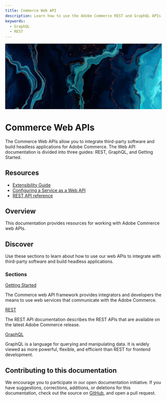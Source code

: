 ```yaml
---
title: Commerce Web API
description: Learn how to use the Adobe Commerce REST and GraphQL APIs.
keywords:
  - GraphQL
  - REST
---
```


<Hero slots="image, heading, text"/>

![Commerce Web APIs](_images/home-bg.jpeg)

# Commerce Web APIs

The Commerce Web APIs allow you to integrate third-party software and build headless applications for Adobe Commerce. The Web API documentation is divided into three guides: REST, GraphQL, and Getting Started.

<Resources slots="heading, links"/>

## Resources

*  [Extensibility Guide](https://developer.adobe.com/commerce/extensibility/)
*  [Configuring a Service as a Web API](https://developer.adobe.com/commerce/php/development/components/web-api/services/)
*  [REST API reference](./rest/reference/index.md)

## Overview

This documentation provides resources for working with Adobe Commerce web APIs.

## Discover

Use these sections to learn about how to use our web APIs to integrate with third-party software and build headless applications.

<DiscoverBlock slots="heading, link, text"/>

### Sections

[Getting Started](get-started/)

The Commerce web API framework provides integrators and developers the means to use web services that communicate with the Adobe Commerce.

<DiscoverBlock slots="link, text"/>

[REST](/rest/)

The REST API documentation describes the REST APIs that are available on the latest Adobe Commerce release.

<DiscoverBlock slots="link, text"/>

[GraphQL](./graphql/index.md)

GraphQL is a language for querying and manipulating data. It is widely viewed as more powerful, flexible, and efficient than REST for frontend development.

## Contributing to this documentation

We encourage you to participate in our open documentation initiative. If you have suggestions, corrections, additions, or deletions for this documentation, check out the source on [GitHub](https://github.com/adobedocs/commerce-webapi), and open a pull request.
